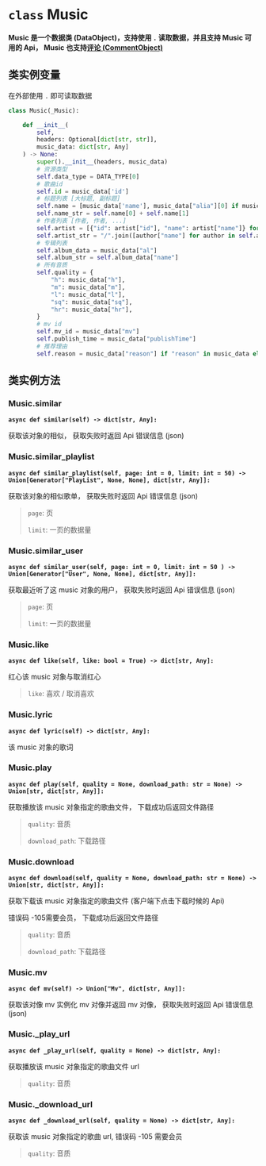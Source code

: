 # `class` Music

**Music 是一个数据类 (DataObject)，支持使用 `.` 读取数据，并且支持 Music 可用的 Api， Music 也支持[评论 (CommentObject)](/pycloudmusic/CommentObject)**

## 类实例变量

在外部使用 `.` 即可读取数据

```python
class Music(_Music):

    def __init__(
        self, 
        headers: Optional[dict[str, str]], 
        music_data: dict[str, Any]
    ) -> None:
        super().__init__(headers, music_data)
        # 资源类型
        self.data_type = DATA_TYPE[0]
        # 歌曲id
        self.id = music_data['id']
        # 标题列表 [大标题, 副标题]
        self.name = [music_data['name'], music_data["alia"][0] if music_data["alia"] != [] else ""]
        self.name_str = self.name[0] + self.name[1]
        # 作者列表 [作者, 作者, ...]
        self.artist = [{"id": artist["id"], "name": artist["name"]} for artist in music_data['ar']]
        self.artist_str = "/".join([author["name"] for author in self.artist])
        # 专辑列表
        self.album_data = music_data["al"]
        self.album_str = self.album_data["name"]
        # 所有音质
        self.quality = {
            "h": music_data["h"],
            "m": music_data["m"],
            "l": music_data["l"],
            "sq": music_data["sq"],
            "hr": music_data["hr"],
        }
        # mv id
        self.mv_id = music_data["mv"]
        self.publish_time = music_data["publishTime"]
        # 推荐理由
        self.reason = music_data["reason"] if "reason" in music_data else None
```

## 类实例方法

### Music.similar

**`async def similar(self) -> dict[str, Any]:`**

获取该对象的相似， 获取失败时返回 Api 错误信息 (json)

### Music.similar_playlist

**`async def similar_playlist(self, page: int = 0, limit: int = 50) -> Union[Generator["PlayList", None, None], dict[str, Any]]:`**

获取该对象的相似歌单， 获取失败时返回 Api 错误信息 (json)

> `page`: 页
>
> `limit`: 一页的数据量

### Music.similar_user

**`async def similar_user(self, page: int = 0, limit: int = 50 ) -> Union[Generator["User", None, None], dict[str, Any]]:`**

获取最近听了这 music 对象的用户， 获取失败时返回 Api 错误信息 (json)

> `page`: 页
>
> `limit`: 一页的数据量

### Music.like

**`async def like(self, like: bool = True) -> dict[str, Any]:`**

红心该 music 对象与取消红心

> `like`: 喜欢 / 取消喜欢

### Music.lyric

**`async def lyric(self) -> dict[str, Any]:`**

该 music 对象的歌词

### Music.play

**`async def play(self, quality = None, download_path: str = None) -> Union[str, dict[str, Any]]:`**

获取播放该 music 对象指定的歌曲文件， 下载成功后返回文件路径

> `quality`: 音质
>
> `download_path`: 下载路径

### Music.download

**`async def download(self, quality = None, download_path: str = None) -> Union[str, dict[str, Any]]:`**

获取下载该 music 对象指定的歌曲文件 (客户端下点击下载时候的 Api)

错误码 -105需要会员， 下载成功后返回文件路径

> `quality`: 音质
>
> `download_path`: 下载路径

### Music.mv

**`async def mv(self) -> Union["Mv", dict[str, Any]]:`**

获取该对像 mv 实例化 mv 对像并返回 mv 对像， 获取失败时返回 Api 错误信息 (json)

### Music._play_url

**`async def _play_url(self, quality = None) -> dict[str, Any]:`**

获取播放该 music 对象指定的歌曲文件 url

> `quality`: 音质

### Music._download_url

**`async def _download_url(self, quality = None) -> dict[str, Any]:`**

获取该 music 对象指定的歌曲 url, 错误码 -105 需要会员

> `quality`: 音质
